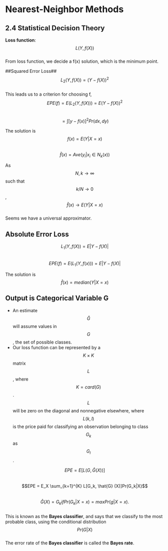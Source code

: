 # Nearest-Neighbor Methods

## 2.4 Statistical Decision Theory
__Loss function__: $$L(Y,f(X))$$  
From loss function, we decide a f(x) solution, which is the minimum point.

##Squared Error Loss##
$$L_2(Y,f(X)) = (Y − f(X))^2$$   
This leads us to a criterion for choosing f,  
$$EPE (f) = E(L_2(Y,f(X))) = E(Y −f(X))^2$$   
$$ = \int[y-f(x)]^2Pr(dx, dy)$$  

The solution is  
$$f (x) = E(Y |X = x)$$  
$$\hat{f} (x) = Ave(y_i|x_i ∈ N_k(x))$$

As $$N, k \to \infty$$ such that $$k/N \to 0$$, $$\hat{f}(x) \to E(Y|X = x)$$  
Seems we have a universal approximator.  

## Absolute Error Loss
$$L_1(Y, f(X)) = E|Y −f(X)|$$  
$$EPE (f) = E(L_1(Y, f(x))) = E|Y - f(X)|$$  

The solution is  
$$\hat{f} (x) = median(Y |X = x)$$  

## Output is Categorical Variable G
* An estimate $$\hat{G}$$ will assume values in $$G$$, the set of possible classes.
* Our loss function can be represented by a $$K × K$$      matrix $$L$$, where $$K = card(G)$$. $$L$$ will be zero on the diagonal and nonnegative elsewhere, where $$L(k,l)$$ is the price paid for classifying an observation belonging to class $$G_k$$ as $$G_l$$.

$$EPE = E[L (G, \hat{G} (X))]$$  
$$EPE = E_X \sum_{k=1}^{K} L[G_k, \hat{G} (X)]Pr(G_k|X)$$  
$$\hat{G} (X) = G_k if Pr(G_k|X = x) = max Pr(g|X = x).$$  
This is known as the __Bayes classifier__, and says that we classify to the most probable class, using the conditional distribution $$Pr(G|X)$$  
The error rate of the __Bayes classifier__ is called the __Bayes rate__.  






